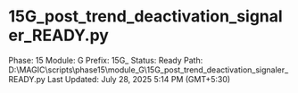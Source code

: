 # 15G_post_trend_deactivation_signaler_READY.py

Phase: 15
Module: G
Prefix: 15G_
Status: Ready
Path: D:\MAGIC\scripts\phase15\module_G\15G_post_trend_deactivation_signaler_READY.py
Last Updated: July 28, 2025 5:14 PM (GMT+5:30)

